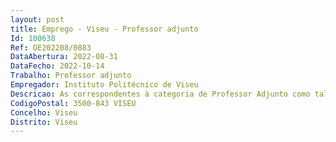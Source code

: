 ```yaml
--- 
layout: post
title: Emprego - Viseu - Professor adjunto
Id: 100638
Ref: OE202208/0883
DataAbertura: 2022-08-31
DataFecho: 2022-10-14
Trabalho: Professor adjunto
Empregador: Instituto Politécnico de Viseu
Descricao: As correspondentes à categoria de Professor Adjunto como tal descritas no artigo 2º A e nº. 4 do artigo 3º do ECPDESP e no Regulamento de Prestação de Serviço dos Docentes do Instituto Politécnico de Viseu, publicado no Diário da Republica, 2ª série, nº 69 de 9 de abril de 2021.
CodigoPostal: 3500-843 VISEU
Concelho: Viseu
Distrito: Viseu
--- 
```

